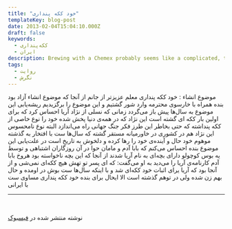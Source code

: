 ```yaml
---
title: "خود ککه پنداری"
templateKey: blog-post
date: 2013-02-04T15:04:10.000Z
draft: false
keywords:
  - ککه‌پنداری
  - ایران
description: Brewing with a Chemex probably seems like a complicated, time-consuming ordeal, but once you get used to the process, it becomes a soothing ritual that's worth the effort every time.
tags:
  - روایت
  - نگرش
---
```


موضوع انشاء : خود ککه پنداری معلم عزیزتر از جانم از آنجا که موضوع انشاء آزاد بود بنده همراه با خارسوی محترمه وارد شور گشتیم و این موضوع را برگزیدیم ریشه‌یابی این موضوع به سال‌ها پیش باز می‌گردد زمانی که نسلی از نژاد آریا احساس کرد که برای اولین بار ککه ای گشته است این نژاد که در همه‌ی دنیا پخش شده خود را نوع خاصی از ککه پنداشته که حتی بخاطر این طرز فکر جنگ جهانی راه می‌اندازد البته نوع نامحسوس این نژاد هم در کشوری در خاورمیانه مستقر گشته که سال‌ها ست با افتخار به گذشته موهوم خود حال و آینده‌ی خود را رها کرده و دلخوش به تاریخ است در علت‌یابی این موضوع بنده احساس می‌کنم که بابا آدم و مامان حوا در آن روزگاران اشتباهی و توسط یه بوس کوچولو دارای بچه‌ای به نام آریا شدند از آنجا که این بچه ناخواسته بود هروخ بابا آدم کارنامه‌ی آریا را می‌دید به او می‌گفت: که ای پسر تو تهش هیچ ککه‌ای نمی‌شی و از آنجا بود که آریا یرای اثبات خود ککه‌ای شد و با اینکه سال‌ها ست بوش در اومده و حال بهم زن شده ولی در توهم گذشته است الا ایحال برای بنده خود ککه پنداری مساوی ست با ایرانی

* * *

 

نوشته منتشر شده در [فیسبوک](https://www.facebook.com/arash.kadkhodaei/posts/411271032290945)
